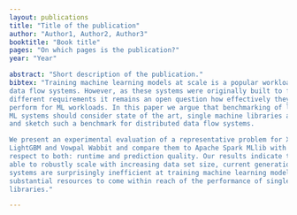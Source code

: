 ```yaml
---
layout: publications
title: "Title of the publication"
author: "Author1, Author2, Author3"
booktitle: "Book title"
pages: "On which pages is the publication?"
year: "Year"

abstract: "Short description of the publication."
bibtex: "Training machine learning models at scale is a popular workload for distributed
data flow systems. However, as these systems were originally built to fulfill quite
different requirements it remains an open question how effectively they actually
perform for ML workloads. In this paper we argue that benchmarking of large scale
ML systems should consider state of the art, single machine libraries as baselines
and sketch such a benchmark for distributed data flow systems.

We present an experimental evaluation of a representative problem for XGBoost,
LightGBM and Vowpal Wabbit and compare them to Apache Spark MLlib with
respect to both: runtime and prediction quality. Our results indicate that while being
able to robustly scale with increasing data set size, current generation data flow
systems are surprisingly inefficient at training machine learning models at need
substantial resources to come within reach of the performance of single machine
libraries."

---
```


